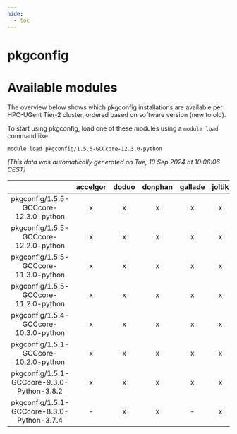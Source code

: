 ```yaml
---
hide:
  - toc
---
```


pkgconfig
=========

# Available modules


The overview below shows which pkgconfig installations are available per HPC-UGent Tier-2 cluster, ordered based on software version (new to old).

To start using pkgconfig, load one of these modules using a `module load` command like:

```shell
module load pkgconfig/1.5.5-GCCcore-12.3.0-python
```

*(This data was automatically generated on Tue, 10 Sep 2024 at 10:06:06 CEST)*  

| |accelgor|doduo|donphan|gallade|joltik|shinx|skitty|
| :---: | :---: | :---: | :---: | :---: | :---: | :---: | :---: |
|pkgconfig/1.5.5-GCCcore-12.3.0-python|x|x|x|x|x|x|x|
|pkgconfig/1.5.5-GCCcore-12.2.0-python|x|x|x|x|x|x|x|
|pkgconfig/1.5.5-GCCcore-11.3.0-python|x|x|x|x|x|-|x|
|pkgconfig/1.5.5-GCCcore-11.2.0-python|x|x|x|x|x|-|x|
|pkgconfig/1.5.4-GCCcore-10.3.0-python|x|x|x|x|x|-|x|
|pkgconfig/1.5.1-GCCcore-10.2.0-python|x|x|x|x|x|-|x|
|pkgconfig/1.5.1-GCCcore-9.3.0-Python-3.8.2|x|x|x|x|x|-|x|
|pkgconfig/1.5.1-GCCcore-8.3.0-Python-3.7.4|-|x|x|-|x|-|x|
